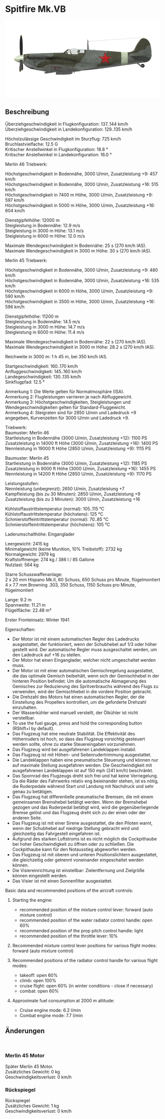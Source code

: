 # Spitfire Mk.VB  
  
![spitfiremkvb](../images/spitfiremkvb.png)  
  
## Beschreibung  
  
Überziehgeschwindigkeit in Flugkonfiguration: 137..144 km/h  
Überziehgeschwindigkeit in Landekonfiguration: 129..135 km/h  
  
Höchstzulässige Geschwindigkeit im Sturzflug: 725 km/h  
Bruchlastvielfache: 12.5 G  
Kritischer Anstellwinkel in Flugkonfiguration: 18.8 °  
Kritischer Anstellwinkel in Landekonfiguration: 16.0 °  
  
  
Merlin 46 Triebwerk:  
  
Höchstgeschwindigkeit in Bodennähe, 3000 U/min, Zusatzleistung +9: 457 km/h  
Höchstgeschwindigkeit in Bodennähe, 3000 U/min, Zusatzleistung +16: 515 km/h  
Höchstgeschwindigkeit in 7400 m Höhe, 3000 U/min, Zusatzleistung +9: 597 km/h  
Höchstgeschwindigkeit in 5000 m Höhe, 3000 U/min, Zusatzleistung +16: 604 km/h  
  
Dienstgipfelhöhe: 12000 m  
Steigleistung in Bodennähe: 12.9 m/s  
Steigleistung in 3000 m Höhe: 13.1 m/s  
Steigleistung in 6000 m Höhe: 12.0 m/s  
  
Maximale Wendegeschwindigkeit in Bodennähe: 25 s (270 km/h IAS).  
Maximale Wendegeschwindigkeit in 3000 m Höhe: 30 s (270 km/h IAS).  
  
  
Merlin 45 Triebwerk:  
  
Höchstgeschwindigkeit in Bodennähe, 3000 U/min, Zusatzleistung +9: 480 km/h  
Höchstgeschwindigkeit in Bodennähe, 3000 U/min, Zusatzleistung +16: 535 km/h  
Höchstgeschwindigkeit in 6000 m Höhe, 3000 U/min, Zusatzleistung +9: 590 km/h  
Höchstgeschwindigkeit in 3500 m Höhe, 3000 U/min, Zusatzleistung +16: 596 km/h  
  
Dienstgipfelhöhe: 11200 m  
Steigleistung in Bodennähe: 14.5 m/s  
Steigleistung in 3000 m Höhe: 14.7 m/s  
Steigleistung in 6000 m Höhe: 11.4 m/s  
  
Maximale Wendegeschwindigkeit in Bodennähe: 22 s (270 km/h IAS).  
Maximale Wendegeschwindigkeit in 3000 m Höhe: 28.2 s (270 km/h IAS).  
  
Reichweite in 3000 m: 1 h 45 m, bei 350 km/h IAS.  
  
Startgeschwindigkeit: 160..170 km/h  
Anfluggeschwindigkeit: 145..160 km/h  
Landegeschwindigkeit: 130..135 km/h  
Sinkflugpfad: 12.5 °  
  
Anmerkung 1: Die Werte gelten für Normatmosphäre (ISA).  
Anmerkung 2: Flugleistungen varrieren je nach Abfluggewicht.  
Anmerkung 3: Höchstgeschwindigkeiten, Steigleistungen und Wendegeschwindigkeiten gelten für Standard-Fluggewicht.  
Anmerkung 4: Steigraten sind für 2850 U/min und Ladedruck +9 angegeben, Kurvenzeiten für 3000 U/min und Ladedruck +9.  
  
Triebwerk:  
Baumuster: Merlin 46  
Startleistung in Bodennähe (3000 U/min, Zusatzleistung +12): 1100 PS  
Zusatzleistung in 14000 ft Höhe (3000 U/min, Zusatzleistung +16): 1400 PS  
Nennleistung in 19000 ft Höhe (2850 U/min, Zusatzleistung +9): 1115 PS  
  
Baumuster: Merlin 45  
Startleistung in Bodennähe (3000 U/min, Zusatzleistung +12): 1185 PS  
Zusatzleistung in 9000 ft Höhe (3000 U/min, Zusatzleistung +16): 1455 PS  
Nennleistung in 14200 ft Höhe (2850 U/min, Zusatzleistung +9): 1170 PS  
  
Leistungsstufen:  
Nennleistung (unbegrenzt): 2650 U/min, Zusatzleistung +7  
Kampfleistung (bis zu 30 Minuten): 2850 U/min, Zusatzleistung +9  
Zusatzleistung (bis zu 3 Minuten): 3000 U/min, Zusatzleistung +16  
  
Kühlstoffaustrittstemperatur (normal): 105..115 °C  
Kühlstoffaustrittstemperatur (höchstens): 125 °C  
Schmierstoffeintrittstemperatur (normal): 70..85 °C  
Schmierstoffeintrittstemperatur (höchstens): 105 °C  
  
Laderumschalthöhe: Einganglader  
  
Leergewicht: 2415 kg  
Minimalgewicht (keine Munition, 10% Treibstoff): 2732 kg  
Normalgewicht: 2979 kg  
Kraftstoffmenge: 274 kg / 386 l / 85 Gallone  
Nutzlast: 564 kg  
  
Starre Schusswaffenanlage:  
2 x 20 mm Hispano Mk.II, 60 Schuss, 650 Schuss pro Minute, flügelmontiert  
4 x 7.7 mm Browning .303, 350 Schuss, 1150 Schuss pro Minute, flügelmontiert  
  
Lange: 9.2 m  
Spannweite: 11.21 m  
Flügelfläche: 22.48 m²  
  
Erster Fronteinsatz: Winter 1941  
  
Eigenschaften:  
- Der Motor ist mit einem automatischen Regler des Ladedrucks ausgestattet, der funktioniert, wenn der Schubhebel auf 1/3 oder höher gestellt wird. Der automatische Regler muss ausgeschaltet werden, um den Ladedruck auf +16 zu stellen.  
- Der Motor hat einen Einganglader, welcher nicht umgeschaltet werden muss.  
- Der Motor ist mit einer automatischen Gemischregelung ausgestattet, die das optimale Gemisch beibehält, wenn sich der Gemischhebel in der hinteren Position befindet. Um die automatische Abmagerung des Gemisches zur Reduzierung des Spritverbrauchs während des Flugs zu verwenden, wird der Gemischhebel in die vordere Position gebracht.   
- Die Drehzahl des Motors hat einen automatischen Regler, der die Einstellung des Propellers kontrolliert, um die geforderte Drehzahl einzuhalten.  
- Der Wasserkühler wird manuell verstellt, der Ölkühler ist nicht verstellbar.  
- To use the fuel gauge, press and hold the corresponding button (RShift+I by default).  
- Das Flugzeug hat eine neutrale Stabilität. Die Effektivität des Höhenruders ist hoch, so dass das Flugzeug vorsichtig gesteuert werden sollte, ohne zu starke Steuereingaben vorzunehmen.  
- Das Flugzeug wird bei ausgefahrenen Landeklappen instabil.  
- Das Flugzeug ist mit Höhen- und Seitenrudertrimmung ausgestattet.  
- Die Landeklappen haben eine pneumatische Steuerung und können nur auf maximale Stellung ausgefahren werden. Die Geschwindigkeit mit ausgefahrenen Landeklappen ist auf 150 mph (241 km/h) beschränkt.  
- Das Spornrad des Flugzeugs dreht sich frei und hat keine Verriegelung. Da die Räder des Fahrwerks relativ eng beieinander stehen, ist es nötig, die Ruderpedale während Start und Landung mit Nachdruck und sehr genau zu betätigen.  
- Das Flugzeug hat differentielle pneumatische Bremsen, die mit einem gemeinsamen Bremshebel betätigt werden. Wenn der Bremshebel gezogen und das Ruderpedal betätigt wird, wird die gegenüberliegende Bremse gelöst und das Flugzeug dreht sich zu der einen oder der anderen Seite.  
- Das Flugzeug ist mit einer Sirene ausgestattet, die den Piloten warnt, wenn der Schubhebel auf niedrige Stellung gebracht wird und gleichzeitig das Fahrgestell eingefahren ist.  
- Aufgrund des starken Luftstroms ist es nicht möglich die Cockpithaube bei hoher Geschwindigkeit zu öffnen oder zu schließen. Die Cockpithaube kann für den Notausstieg abgeworfen werden.  
- Das Flugzeug ist mit oberen und unteren Positionslichtern ausgestattet, die gleichzeitig oder getrennt voneinander eingeschaltet werden können.  
- Die Visiereinrichtung ist einstellbar: Zielentfernung und Zielgröße können eingestellt werden.  
- Das Visier ist mit einen Sonnenfilter ausgestattet.  
  
Basic data and recommended positions of the aircraft controls:  
1. Starting the engine:  
	- recommended position of the mixture control lever: forward (auto mixture control)  
	- recommended position of the water radiator control handle: open 60%  
	- recommended position of the prop pitch control handle: light  
	- recommended position of the throttle lever: 10%  
  
2. Recommended mixture control lever positions for various flight modes: forward (auto mixture control)  
  
3. Recommended positions of the radiator control handle for various flight modes:  
	- takeoff: open 60%  
	- climb: open 100%  
	- cruise flight: open 60% (in winter conditions - close if necessary)  
	- combat: open 60%  
  
4. Approximate fuel consumption at 2000 m altitude:  
	- Cruise engine mode: 6.2 l/min  
	- Combat engine mode: 7.7 l/min  
  
## Änderungen  
  ﻿
  
### Merlin 45 Motor  
  
Später Merlin 45 Motor.  
Zusätzliches Gewicht: 0 kg  
Geschwindigkeitsverlust: 0 km/h  ﻿
  
### Rückspiegel  
  
Rückspiegel  
Zusätzliches Gewicht: 1 kg  
Geschwindigkeitsverlust: 0 km/h  